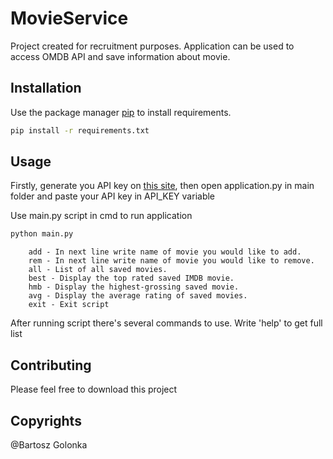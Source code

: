 # MovieService

Project created for recruitment purposes. Application can be used to access OMDB API and save information about movie. 

## Installation

Use the package manager [pip](https://pip.pypa.io/en/stable/) to install requirements. 

```bash
pip install -r requirements.txt
```

## Usage
Firstly, generate you API key on [this site](http://www.omdbapi.com/), then open application.py in main folder and paste your API key in API_KEY variable

Use main.py script in cmd to run application
```bash
python main.py
```
        add - In next line write name of movie you would like to add.
        rem - In next line write name of movie you would like to remove.
        all - List of all saved movies.
        best - Display the top rated saved IMDB movie.
        hmb - Display the highest-grossing saved movie.
        avg - Display the average rating of saved movies.
        exit - Exit script

After running script there's several commands to use. Write 'help' to get full list


## Contributing
Please feel free to download this project

## Copyrights
@Bartosz Golonka
